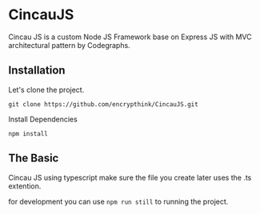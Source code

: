 # CincauJS
Cincau JS is a custom Node JS Framework base on Express JS with MVC architectural pattern by Codegraphs.

## Installation

Let's clone the project.
```console
git clone https://github.com/encrypthink/CincauJS.git
```

Install Dependencies
```console
npm install
```

## The Basic
Cincau JS using typescript make sure the file you create later uses the .ts extention.

for development you can use ```npm run still``` to running the project.
